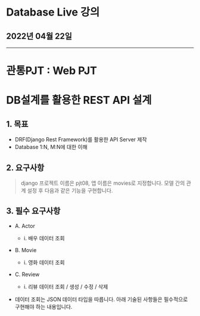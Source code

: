 # Database Live 강의

## 2022년 04월 22일

---

# 관통PJT : Web PJT

# DB설계를 활용한 REST API 설계

## 1. 목표

+ DRF(Django Rest Framework)를 활용한 API Server 제작
+ Database 1:N, M:N에 대한 이해



## 2. 요구사항

>  django 프로젝트 이름은 pjt08, 앱 이름은 movies로 지정합니다.
> 모델 간의 관계 설정 후 다음과 같은 기능을 구현합니다. 



## 3. 필수 요구사항

+ A. Actor 
  + i. 배우 데이터 조회 

+ B. Movie 
  + i. 영화 데이터 조회 
+ C. Review 
  + i. 리뷰 데이터 조회 / 생성 / 수정 / 삭제 
+ 데이터 조회는 JSON 데이터 타입을 따릅니다.
  아래 기술된 사항들은 필수적으로 구현해야 하는 내용입니다. 

